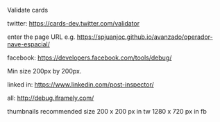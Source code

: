 Validate cards

twitter:
https://cards-dev.twitter.com/validator

enter the page URL
e.g.
https://spjuanjoc.github.io/avanzado/operador-nave-espacial/

facebook:
https://developers.facebook.com/tools/debug/

Min size 200px by 200px.

linked in:
https://www.linkedin.com/post-inspector/


all:
http://debug.iframely.com/

thumbnails recommended size 
200 x 200 px in tw
1280 x 720 px in fb
